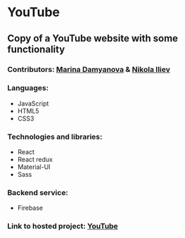 # YouTube

## Copy of a YouTube website with some functionality

### Contributors: [Marina Damyanova](https://github.com/mtdamyanova "Marina Damyanova") & [Nikola Iliev](https://github.com/iliev-nikola "Nikola Iliev")
### Languages:
- JavaScript
- HTML5
- CSS3
### Technologies and libraries:
- React
- React redux
- Material-UI
- Sass
### Backend service:
- Firebase
### Link to hosted project: [YouTube](https://fir-5612c.web.app/)
